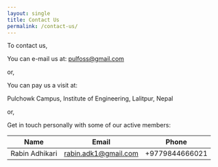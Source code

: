 ```yaml
---
layout: single
title: Contact Us
permalink: /contact-us/
---
```


To contact us,

You can e-mail us at: <pulfoss@gmail.com>

or,

You can pay us a visit at:

Pulchowk Campus,
Institute of Engineering,
Lalitpur, Nepal

or,

Get in touch personally with some of our active members:

| Name           | Email                                    | Phone             |
| -------------- | ---------------------------------------- | ----------------- |
| Rabin Adhikari | rabin.adk1@gmail.com                     | +9779844666021    |
